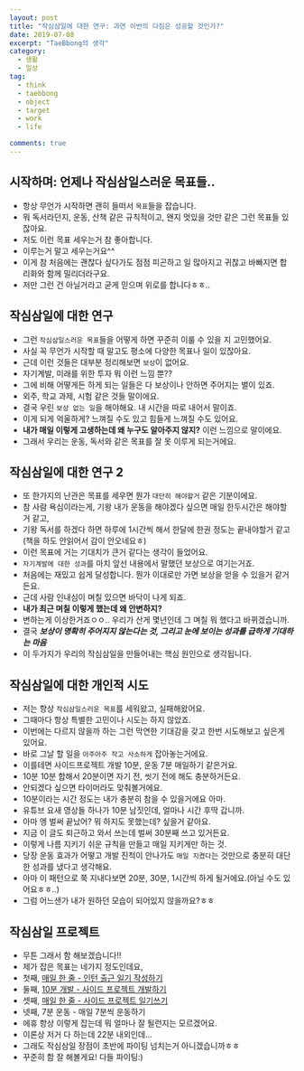 ```yaml
---
layout: post
title: "작심삼일에 대한 연구: 과연 이번의 다짐은 성공할 것인가?"
date: 2019-07-08
excerpt: "TaeBbong의 생각"
category:
  - 생활
  - 일상
tag:
  - think
  - taebbong
  - object
  - target
  - work
  - life

comments: true
---
```


## 시작하며: 언제나 작심삼일스러운 목표들..

- 항상 무언가 시작하면 괜히 들떠서 `목표`들을 잡습니다.
- 뭐 독서라던지, 운동, 산책 같은 규칙적이고, 왠지 멋있을 것만 같은 그런 목표들 있잖아요.
- 저도 이런 목표 세우는거 참 좋아합니다.
- 이루는거 말고 세우는거요^^
- 이게 참 처음에는 괜찮다 싶다가도 점점 피곤하고 일 많아지고 귀찮고 바빠지면 합리화와 함께 밀리더라구요.
- 저만 그런 건 아닐거라고 굳게 믿으며 위로를 합니다ㅎㅎ..

## 작심삼일에 대한 연구

- 그런 `작심삼일스러운 목표`들을 어떻게 하면 꾸준히 이룰 수 있을 지 고민했어요.
- 사실 꼭 무언가 시작할 때 말고도 평소에 다양한 목표나 일이 있잖아요.
- 근데 이런 것들은 대부분 정리해보면 `보상`이 없어요.
- 자기계발, 미래를 위한 투자 뭐 이런 느낌 뿐??
- 그에 비해 어떻게든 하게 되는 일들은 다 보상이나 안하면 주어지는 벌이 있죠.
- 외주, 학교 과제, 시험 같은 것들 말이에요.
- 결국 우린 `보상 없는 일`을 해야해요. 내 시간을 따로 내어서 말이죠.
- 이게 되게 억울하게? 느껴질 수도 있고 힘들게 느껴질 수도 있어요.
- **내가 매일 이렇게 고생하는데 왜 누구도 알아주지 않지?** 이런 느낌으로 말이에요.
- 그래서 우리는 운동, 독서와 같은 목표를 잘 못 이루게 되는거에요.

## 작심삼일에 대한 연구 2

- 또 한가지의 난관은 목표를 세우면 뭔가 `대단히 해야할거` 같은 기분이에요.
- 참 사람 욕심이라는게, 기왕 내가 운동을 해야겠다 싶으면 매일 한두시간은 해야할거 같고,
- 기왕 독서를 하겠다 하면 하루에 1시간씩 해서 한달에 한권 정도는 끝내야할거 같고(책을 하도 안읽어서 감이 안오네요ㅎ)
- 이런 목표에 거는 기대치가 큰거 같다는 생각이 들었어요.
- `자기계발에 대한 성과`를 마치 앞선 내용에서 말했던 보상으로 여기는거죠.
- 처음에는 재밌고 쉽게 달성합니다. 뭔가 이대로만 가면 보상을 얻을 수 있을거 같거든요.
- 근데 사람 인내심이 며칠 있으면 바닥이 나게 되죠.
- **내가 최근 며칠 이렇게 했는데 왜 안변하지?**
- 변하는게 이상한거죠ㅇㅇ.. 우리가 산게 몇년인데 그 며칠 뭐 했다고 바뀌겠습니까.
- 결국 **_보상이 명확히 주어지지 않는다는 것, 그리고 눈에 보이는 성과를 급하게 기대하는 마음_**
- 이 두가지가 우리의 작심삼일을 만들어내는 핵심 원인으로 생각됩니다.

## 작심삼일에 대한 개인적 시도

- 저는 항상 `작심삼일스러운 목표`를 세워왔고, 실패해왔어요.
- 그때마다 항상 특별한 고민이나 시도는 하지 않았죠.
- 이번에는 다르지 않을까 하는 그런 막연한 기대감을 갖고 한번 시도해보고 싶은게 있어요.
- 바로 그날 할 일을 `아주아주 작고 사소하게` 잡아놓는거에요.
- 이를테면 사이드프로젝트 개발 10분, 운동 7분 매일하기 같은거요.
- 10분 10분 합해서 20분이면 자기 전, 씻기 전에 해도 충분하거든요.
- 안되겠다 싶으면 타이머라도 맞춰볼거에요.
- 10분이라는 시간 정도는 내가 충분히 참을 수 있을거에요 아마.
- 유튜브 요새 영상들 하나가 10분 남짓인데, 얼마나 시간 후딱 갑니까.
- 아마 엥 벌써 끝났어? 뭐 하지도 못했는데? 싶을거 같아요.
- 지금 이 글도 퇴근하고 와서 쓰는데 벌써 30분째 쓰고 있거든요.
- 이렇게 나름 지키기 쉬운 규칙을 만들고 매일 지키게만 하는 것.
- 당장 운동 효과가 어떻고 개발 진척이 안나가도 `매일 지켰다`는 것만으로 충분히 대단한 성과를 냈다고 생각해요.
- 아마 이 패턴으로 쭉 지내다보면 20분, 30분, 1시간씩 하게 될거에요.(아닐 수도 있어요ㅎㅎ..)
- 그럼 어느샌가 내가 원하던 모습이 되어있지 않을까요?ㅎㅎ

## 작심삼일 프로젝트

- 무튼 그래서 함 해보겠습니다!!
- 제가 잡은 목표는 네가지 정도인데요,
- 첫째, [매일 한 줄 - 인턴 출근 일기 작성하기](https://taebbong.github.io/voyagerx-post)
- 둘째, [10분 개발 - 사이드 프로젝트 개발하기](https://taebbong.github.io/nemo-side-project)
- 셋째, [매일 한 줄 - 사이드 프로젝트 일기쓰기](https://taebbong.github.io/nemo-side-project)
- 넷째, 7분 운동 - 매일 7분씩 운동하기
- 에휴 항상 이렇게 잡는데 뭐 얼마나 잘 될런지는 모르겠어요.
- 이론상 저거 다 하는데 22분 내외인데...
- 그래도 작심삼일 장점이 초반에 파이팅 넘치는거 아니겠습니까ㅎㅎ
- 꾸준히 함 잘 해볼게요! 다들 파이팅:)
